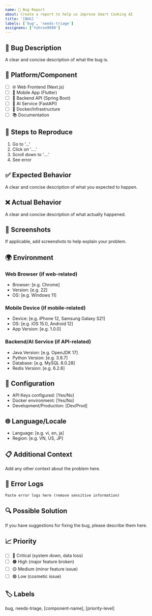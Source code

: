 ```yaml
---
name: 🐛 Bug Report
about: Create a report to help us improve Smart Cooking AI
title: '[BUG] '
labels: ['bug', 'needs-triage']
assignees: ['Yuhron9999']
---
```


## 🐛 Bug Description
A clear and concise description of what the bug is.

## 📱 Platform/Component
- [ ] 🌐 Web Frontend (Next.js)
- [ ] 📱 Mobile App (Flutter)
- [ ] 🔧 Backend API (Spring Boot)
- [ ] 🤖 AI Service (FastAPI)
- [ ] 🐳 Docker/Infrastructure
- [ ] 📚 Documentation

## 🔄 Steps to Reproduce
1. Go to '...'
2. Click on '....'
3. Scroll down to '....'
4. See error

## ✅ Expected Behavior
A clear and concise description of what you expected to happen.

## ❌ Actual Behavior
A clear and concise description of what actually happened.

## 📸 Screenshots
If applicable, add screenshots to help explain your problem.

## 🌍 Environment
### Web Browser (if web-related)
- Browser: [e.g. Chrome]
- Version: [e.g. 22]
- OS: [e.g. Windows 11]

### Mobile Device (if mobile-related)
- Device: [e.g. iPhone 12, Samsung Galaxy S21]
- OS: [e.g. iOS 15.0, Android 12]
- App Version: [e.g. 1.0.0]

### Backend/AI Service (if API-related)
- Java Version: [e.g. OpenJDK 17]
- Python Version: [e.g. 3.9.7]
- Database: [e.g. MySQL 8.0.28]
- Redis Version: [e.g. 6.2.6]

## 🔧 Configuration
- API Keys configured: [Yes/No]
- Docker environment: [Yes/No] 
- Development/Production: [Dev/Prod]

## 🌐 Language/Locale
- Language: [e.g. vi, en, ja]
- Region: [e.g. VN, US, JP]

## 📋 Additional Context
Add any other context about the problem here.

## 🚨 Error Logs
```
Paste error logs here (remove sensitive information)
```

## 🔍 Possible Solution
If you have suggestions for fixing the bug, please describe them here.

## 📈 Priority
- [ ] 🔴 Critical (system down, data loss)
- [ ] 🟠 High (major feature broken)
- [ ] 🟡 Medium (minor feature issue)
- [ ] 🟢 Low (cosmetic issue)

## 🏷️ Labels
bug, needs-triage, [component-name], [priority-level]
